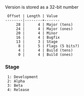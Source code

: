 Version is stored as a 32-bit number
```plain
 Offset | Length | Value
--------|--------+-------
     28 |      4 | Major (tens)
     24 |      4 | Major (ones)
     20 |      4 | Minor
     16 |      4 | Bugfix
     13 |      3 | Stage
      8 |      5 | Flags (5 bits?)
      4 |      4 | Build (tens)
      0 |      4 | Build (ones)
```

### Stage
```plain
 1: Development
 2: Alpha
 3: Beta
 4: Release
```